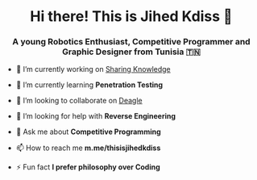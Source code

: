 <h1 align="center">Hi there! This is Jihed Kdiss 👋</h1>
<h3 align="center">A young Robotics Enthusiast, Competitive Programmer and Graphic Designer from Tunisia 🇹🇳</h3>

- 🔭 I’m currently working on [Sharing Knowledge](https://facebook.com/thisisjihedkdiss)

- 🌱 I’m currently learning **Penetration Testing**

- 👯 I’m looking to collaborate on [Deagle](https://github.com/jihedkdiss/Deagle)

- 🤝 I’m looking for help with **Reverse Engineering**

- 💬 Ask me about **Competitive Programming**

- 📫 How to reach me **m.me/thisisjihedkdiss**

- ⚡ Fun fact **I prefer philosophy over Coding**
